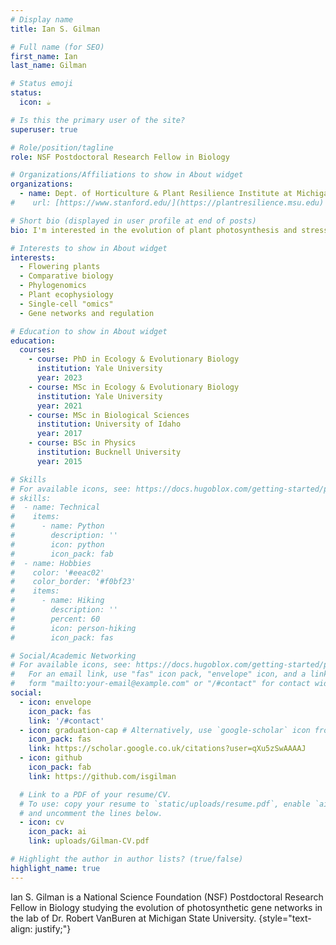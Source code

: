 ```yaml
---
# Display name
title: Ian S. Gilman

# Full name (for SEO)
first_name: Ian
last_name: Gilman

# Status emoji
status:
  icon: ☕️

# Is this the primary user of the site?
superuser: true

# Role/position/tagline
role: NSF Postdoctoral Research Fellow in Biology

# Organizations/Affiliations to show in About widget
organizations:
  - name: Dept. of Horticulture & Plant Resilience Institute at Michigan State University
#    url: [https://www.stanford.edu/](https://plantresilience.msu.edu)

# Short bio (displayed in user profile at end of posts)
bio: I'm interested in the evolution of plant photosynthesis and stress responses

# Interests to show in About widget
interests:
  - Flowering plants
  - Comparative biology
  - Phylogenomics
  - Plant ecophysiology
  - Single-cell "omics"
  - Gene networks and regulation

# Education to show in About widget
education:
  courses:
    - course: PhD in Ecology & Evolutionary Biology
      institution: Yale University
      year: 2023
    - course: MSc in Ecology & Evolutionary Biology
      institution: Yale University
      year: 2021
    - course: MSc in Biological Sciences
      institution: University of Idaho
      year: 2017
    - course: BSc in Physics
      institution: Bucknell University
      year: 2015

# Skills
# For available icons, see: https://docs.hugoblox.com/getting-started/page-builder/#icons
# skills:
#  - name: Technical
#    items:
#      - name: Python
#        description: ''
#        icon: python
#        icon_pack: fab
#  - name: Hobbies
#    color: '#eeac02'
#    color_border: '#f0bf23'
#    items:
#      - name: Hiking
#        description: ''
#        percent: 60
#        icon: person-hiking
#        icon_pack: fas

# Social/Academic Networking
# For available icons, see: https://docs.hugoblox.com/getting-started/page-builder/#icons
#   For an email link, use "fas" icon pack, "envelope" icon, and a link in the
#   form "mailto:your-email@example.com" or "/#contact" for contact widget.
social:
  - icon: envelope
    icon_pack: fas
    link: '/#contact'
  - icon: graduation-cap # Alternatively, use `google-scholar` icon from `ai` icon pack
    icon_pack: fas
    link: https://scholar.google.co.uk/citations?user=qXu5zSwAAAAJ
  - icon: github
    icon_pack: fab
    link: https://github.com/isgilman

  # Link to a PDF of your resume/CV.
  # To use: copy your resume to `static/uploads/resume.pdf`, enable `ai` icons in `params.yaml`,
  # and uncomment the lines below.
  - icon: cv
    icon_pack: ai
    link: uploads/Gilman-CV.pdf

# Highlight the author in author lists? (true/false)
highlight_name: true
---
```


Ian S. Gilman is a National Science Foundation (NSF) Postdoctoral Research Fellow in Biology studying the evolution of photosynthetic gene networks in the lab of Dr. Robert VanBuren at Michigan State University.
{style="text-align: justify;"}
